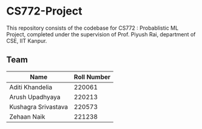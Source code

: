 # CS772-Project

This repository consists of the codebase for CS772 : Probablistic ML Project, completed under the supervision of Prof. Piyush Rai, department of CSE, IIT Kanpur.

## Team

| **Name** | **Roll Number** |
|----------|-----------------|
| Aditi Khandelia | 220061 |
| Arush Upadhyaya | 220213 |
| Kushagra Srivastava | 220573 |
| Zehaan Naik | 221238 |